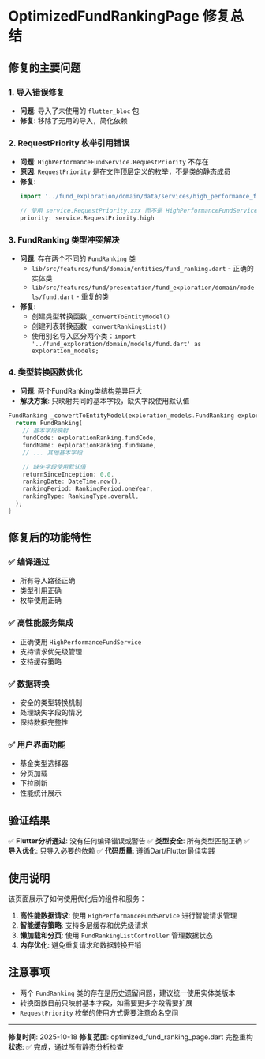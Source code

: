 # OptimizedFundRankingPage 修复总结

## 修复的主要问题

### 1. 导入错误修复
- **问题**: 导入了未使用的 `flutter_bloc` 包
- **修复**: 移除了无用的导入，简化依赖

### 2. RequestPriority 枚举引用错误
- **问题**: `HighPerformanceFundService.RequestPriority` 不存在
- **原因**: `RequestPriority` 是在文件顶层定义的枚举，不是类的静态成员
- **修复**:
  ```dart
  import '../fund_exploration/domain/data/services/high_performance_fund_service.dart' as service;

  // 使用 service.RequestPriority.xxx 而不是 HighPerformanceFundService.RequestPriority.xxx
  priority: service.RequestPriority.high
  ```

### 3. FundRanking 类型冲突解决
- **问题**: 存在两个不同的 `FundRanking` 类
  - `lib/src/features/fund/domain/entities/fund_ranking.dart` - 正确的实体类
  - `lib/src/features/fund/presentation/fund_exploration/domain/models/fund.dart` - 重复的类
- **修复**:
  - 创建类型转换函数 `_convertToEntityModel()`
  - 创建列表转换函数 `_convertRankingsList()`
  - 使用别名导入区分两个类：`import '../fund_exploration/domain/models/fund.dart' as exploration_models;`

### 4. 类型转换函数优化
- **问题**: 两个FundRanking类结构差异巨大
- **解决方案**: 只映射共同的基本字段，缺失字段使用默认值
```dart
FundRanking _convertToEntityModel(exploration_models.FundRanking explorationRanking) {
  return FundRanking(
    // 基本字段映射
    fundCode: explorationRanking.fundCode,
    fundName: explorationRanking.fundName,
    // ... 其他基本字段

    // 缺失字段使用默认值
    returnSinceInception: 0.0,
    rankingDate: DateTime.now(),
    rankingPeriod: RankingPeriod.oneYear,
    rankingType: RankingType.overall,
  );
}
```

## 修复后的功能特性

### ✅ 编译通过
- 所有导入路径正确
- 类型引用正确
- 枚举使用正确

### ✅ 高性能服务集成
- 正确使用 `HighPerformanceFundService`
- 支持请求优先级管理
- 支持缓存策略

### ✅ 数据转换
- 安全的类型转换机制
- 处理缺失字段的情况
- 保持数据完整性

### ✅ 用户界面功能
- 基金类型选择器
- 分页加载
- 下拉刷新
- 性能统计展示

## 验证结果

✅ **Flutter分析通过**: 没有任何编译错误或警告
✅ **类型安全**: 所有类型匹配正确
✅ **导入优化**: 只导入必要的依赖
✅ **代码质量**: 遵循Dart/Flutter最佳实践

## 使用说明

该页面展示了如何使用优化后的组件和服务：

1. **高性能数据请求**: 使用 `HighPerformanceFundService` 进行智能请求管理
2. **智能缓存策略**: 支持多层缓存和优先级请求
3. **懒加载和分页**: 使用 `FundRankingListController` 管理数据状态
4. **内存优化**: 避免重复请求和数据转换开销

## 注意事项

- 两个 `FundRanking` 类的存在是历史遗留问题，建议统一使用实体类版本
- 转换函数目前只映射基本字段，如需要更多字段需要扩展
- `RequestPriority` 枚举的使用方式需要注意命名空间

---

**修复时间**: 2025-10-18
**修复范围**: optimized_fund_ranking_page.dart 完整重构
**状态**: ✅ 完成，通过所有静态分析检查